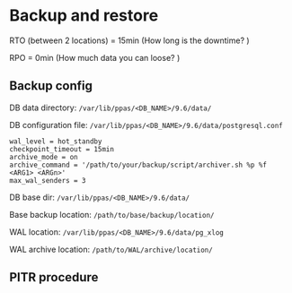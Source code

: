 # Backup and restore 

RTO (between 2 locations) = 15min (How long is the downtime? )

RPO = 0min (How much data you can loose? )

## Backup config 

DB data directory: `/var/lib/ppas/<DB_NAME>/9.6/data/`

DB configuration file: `/var/lib/ppas/<DB_NAME>/9.6/data/postgresql.conf`

```
wal_level = hot_standby
checkpoint_timeout = 15min
archive_mode = on
archive_command = '/path/to/your/backup/script/archiver.sh %p %f <ARG1> <ARGn>'
max_wal_senders = 3
```

DB base dir: `/var/lib/ppas/<DB_NAME>/9.6/data/`

Base backup location: `/path/to/base/backup/location/`

WAL location: `/var/lib/ppas/<DB_NAME>/9.6/data/pg_xlog`

WAL archive location: `/path/to/WAL/archive/location/`

## PITR procedure 


